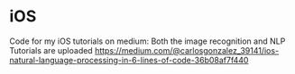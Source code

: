 # iOS
Code for my iOS tutorials on medium: Both the image recognition and NLP Tutorials are uploaded
https://medium.com/@carlosgonzalez_39141/ios-natural-language-processing-in-6-lines-of-code-36b08af7f440
